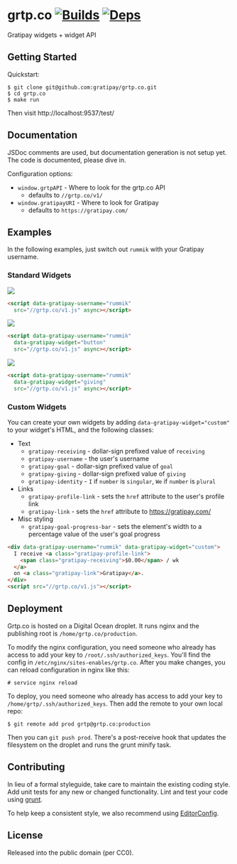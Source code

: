 grtp.co [![Builds][]][Travis] [![Deps][]][Gemnasium]
=======

Gratipay widgets + widget API

[Builds]: http://img.shields.io/Travis-ci/gratipay/grtp.co.png "Build Status"
[Travis]: https://travis-ci.org/gratipay/grtp.co
[Deps]: https://Gemnasium.com/gratipay/grtp.co.png "Dependency Status"
[Gemnasium]: https://gemnasium.com/gratipay/grtp.co

## Getting Started
Quickstart:
```
$ git clone git@github.com:gratipay/grtp.co.git
$ cd grtp.co
$ make run
```

Then visit http://localhost:9537/test/


## Documentation
JSDoc comments are used, but documentation generation is not setup yet. The
code is documented, please dive in.

Configuration options:
- `window.grtpAPI` - Where to look for the grtp.co API
  - defaults to `//grtp.co/v1/`
- `window.gratipayURI` - Where to look for Gratipay
  - defaults to `https://gratipay.com/`

## Examples
In the following examples, just switch out `rummik` with your Gratipay username.

### Standard Widgets
![](http://9k1.us/R4YV/receiving.png)
```html
<script data-gratipay-username="rummik"
  src="//grtp.co/v1.js" async></script>
```

![](http://9k1.us/SUNk/button.png)
```html
<script data-gratipay-username="rummik"
  data-gratipay-widget="button"
  src="//grtp.co/v1.js" async></script>
```

![](http://9k1.us/ySv6/giving.png)
```html
<script data-gratipay-username="rummik"
  data-gratipay-widget="giving"
  src="//grtp.co/v1.js" async></script>
```

### Custom Widgets
You can create your own widgets by adding `data-gratipay-widget="custom"` to your
widget's HTML, and the following classes:

- Text
  - `gratipay-receiving` - dollar-sign prefixed value of `receiving`
  - `gratipay-username` - the user's username
  - `gratipay-goal` - dollar-sign prefixed value of `goal`
  - `gratipay-giving` - dollar-sign prefixed value of `giving`
  - `gratipay-identity` - `I` if `number` is `singular`, `We` if `number` is
    `plural`
- Links
  - `gratipay-profile-link` - sets the `href` attribute to the user's profile
    link
  - `gratipay-link` - sets the `href` attribute to https://gratipay.com/
- Misc styling
  - `gratipay-goal-progress-bar` - sets the element's width to a percentage value
    of the user's goal progress


```html
<div data-gratipay-username="rummik" data-gratipay-widget="custom">
  I receive <a class="gratipay-profile-link">
    <span class="gratipay-receiving">$0.00</span> / wk
  </a>
  on <a class="gratipay-link">Gratipay</a>.
</div>
<script src="//grtp.co/v1.js"></script>
```


## Deployment

Grtp.co is hosted on a Digital Ocean droplet. It runs nginx and the publishing
root is `/home/grtp.co/production`. 

To modify the nginx configuration, you need someone who already has access to
add your key to `/root/.ssh/authorized_keys`. You'll find the config in
`/etc/nginx/sites-enables/grtp.co`. After you make changes, you can reload
configuration in nginx like this:

```
# service nginx reload
```

To deploy, you need someone who already has access to add your key to
`/home/grtp/.ssh/authorized_keys`. Then add the remote to your own local repo:

```
$ git remote add prod grtp@grtp.co:production
```

Then you can `git push prod`. There's a post-receive hook that updates the
filesystem on the droplet and runs the grunt minify task.


## Contributing
In lieu of a formal styleguide, take care to maintain the existing coding
style. Add unit tests for any new or changed functionality. Lint and test your
code using [grunt](https://github.com/gruntjs/grunt).

To help keep a consistent style, we also recommend using
[EditorConfig](http://editorconfig.org).


## License
Released into the public domain (per CC0).
